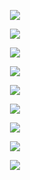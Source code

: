 
  <p align ="center">
 <img src="src/assets/1.png">
 <p><p>
  <p align ="center">
 <img src="src/assets/2.png">
 <p>
  <p align ="center">
 <img src="src/assets/3.png">
 <p>
  <p align ="center">
 <img src="src/assets/4.png">
 <p>
  <p align ="center">
 <img src="src/assets/5.png">
 <p>
  <p align ="center">
 <img src="src/assets/6.png">
 <p>
   <p align ="center">
 <img src="src/assets/7.png">
 <p>
  <p align ="center">
 <img src="src/assets/8.png">
 <p>
  <p align ="center">
 <img src="src/assets/9.png">
 <p>
